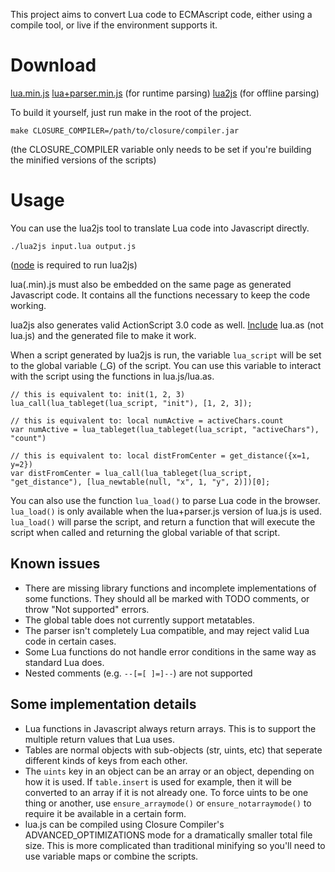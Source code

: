 This project aims to convert Lua code to ECMAscript code, either using a compile tool, or live if the environment supports it.

Download
========

[lua.min.js](http://raw.github.com/mherkender/lua.js/precompiled/lua.min.js)
[lua+parser.min.js](http://raw.github.com/mherkender/lua.js/precompiled/lua+parser.min.js) (for runtime parsing)
[lua2js](http://raw.github.com/mherkender/lua.js/precompiled/lua2js) (for offline parsing)

To build it yourself, just run make in the root of the project.

`make CLOSURE_COMPILER=/path/to/closure/compiler.jar`

(the CLOSURE_COMPILER variable only needs to be set if you're building the minified versions of the scripts)

Usage
=====

You can use the lua2js tool to translate Lua code into Javascript directly.

`./lua2js input.lua output.js`

([node](http://nodejs.org/) is required to run lua2js)

lua(.min).js must also be embedded on the same page as generated Javascript code. It contains all the functions necessary to keep the code working.

lua2js also generates valid ActionScript 3.0 code as well. [Include](http://help.adobe.com/en_US/FlashPlatform/reference/actionscript/3/statements.html#include) lua.as (not lua.js) and the generated file to make it work.

When a script generated by lua2js is run, the variable `lua_script` will be set to the global variable (_G) of the script. You can use this variable to interact with the script using the functions in lua.js/lua.as.

    // this is equivalent to: init(1, 2, 3)
    lua_call(lua_tableget(lua_script, "init"), [1, 2, 3]);

    // this is equivalent to: local numActive = activeChars.count
    var numActive = lua_tableget(lua_tableget(lua_script, "activeChars"), "count")
    
    // this is equivalent to: local distFromCenter = get_distance({x=1, y=2})
    var distFromCenter = lua_call(lua_tableget(lua_script, "get_distance"), [lua_newtable(null, "x", 1, "y", 2)])[0];

You can also use the function `lua_load()` to parse Lua code in the browser. `lua_load()` is only available when the lua+parser.js version of lua.js is used. `lua_load()` will parse the script, and return a function that will execute the script when called and returning the global variable of that script.

Known issues
------------

*   There are missing library functions and incomplete implementations of some functions. They should all be marked with TODO comments, or throw "Not supported" errors.
*   The global table does not currently support metatables.
*   The parser isn't completely Lua compatible, and may reject valid Lua code in certain cases.
*   Some Lua functions do not handle error conditions in the same way as standard Lua does.
*   Nested comments (e.g. `--[=[ ]=]--`) are not supported

Some implementation details
---------------------------

*   Lua functions in Javascript always return arrays. This is to support the multiple return values that Lua uses.
*   Tables are normal objects with sub-objects (str, uints, etc) that seperate different kinds of keys from each other.
*   The `uints` key in an object can be an array or an object, depending on how it is used. If `table.insert` is used for example, then it will be converted to an array if it is not already one. To force uints to be one thing or another, use `ensure_arraymode()` or `ensure_notarraymode()` to require it be available in a certain form.
*   lua.js can be compiled using Closure Compiler's ADVANCED_OPTIMIZATIONS mode for a dramatically smaller total file size. This is more complicated than traditional minifying so you'll need to use variable maps or combine the scripts.
